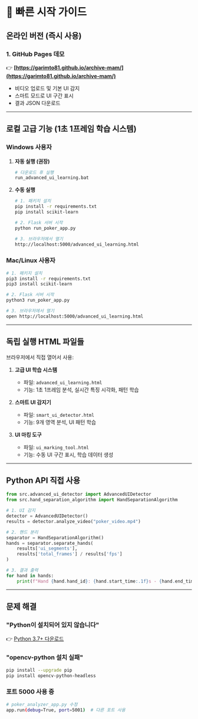# 🚀 빠른 시작 가이드

## 온라인 버전 (즉시 사용)

### 1. GitHub Pages 데모
👉 **[https://garimto81.github.io/archive-mam/](https://garimto81.github.io/archive-mam/)**

- 비디오 업로드 및 기본 UI 감지
- 스마트 모드로 UI 구간 표시
- 결과 JSON 다운로드

---

## 로컬 고급 기능 (1초 1프레임 학습 시스템)

### Windows 사용자

1. **자동 실행 (권장)**
   ```bash
   # 다운로드 후 실행
   run_advanced_ui_learning.bat
   ```

2. **수동 실행**
   ```bash
   # 1. 패키지 설치
   pip install -r requirements.txt
   pip install scikit-learn
   
   # 2. Flask 서버 시작
   python run_poker_app.py
   
   # 3. 브라우저에서 열기
   http://localhost:5000/advanced_ui_learning.html
   ```

### Mac/Linux 사용자

```bash
# 1. 패키지 설치
pip3 install -r requirements.txt
pip3 install scikit-learn

# 2. Flask 서버 시작
python3 run_poker_app.py

# 3. 브라우저에서 열기
open http://localhost:5000/advanced_ui_learning.html
```

---

## 독립 실행 HTML 파일들

브라우저에서 직접 열어서 사용:

1. **고급 UI 학습 시스템**
   - 파일: `advanced_ui_learning.html`
   - 기능: 1초 1프레임 분석, 실시간 특징 시각화, 패턴 학습

2. **스마트 UI 감지기**
   - 파일: `smart_ui_detector.html`
   - 기능: 9개 영역 분석, UI 패턴 학습

3. **UI 마킹 도구**
   - 파일: `ui_marking_tool.html`
   - 기능: 수동 UI 구간 표시, 학습 데이터 생성

---

## Python API 직접 사용

```python
from src.advanced_ui_detector import AdvancedUIDetector
from src.hand_separation_algorithm import HandSeparationAlgorithm

# 1. UI 감지
detector = AdvancedUIDetector()
results = detector.analyze_video("poker_video.mp4")

# 2. 핸드 분리
separator = HandSeparationAlgorithm()
hands = separator.separate_hands(
    results['ui_segments'], 
    results['total_frames'] / results['fps']
)

# 3. 결과 출력
for hand in hands:
    print(f"Hand {hand.hand_id}: {hand.start_time:.1f}s - {hand.end_time:.1f}s")
```

---

## 문제 해결

### "Python이 설치되어 있지 않습니다"
👉 [Python 3.7+ 다운로드](https://www.python.org/downloads/)

### "opencv-python 설치 실패"
```bash
pip install --upgrade pip
pip install opencv-python-headless
```

### 포트 5000 사용 중
```bash
# poker_analyzer_app.py 수정
app.run(debug=True, port=5001)  # 다른 포트 사용
```